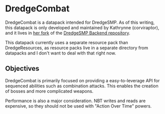 # DredgeCombat

DredgeCombat is a datapack intended for DredgeSMP. As of this writing, this datapack is only developed and maintained by Kathrynne (corviraptor), and it lives in [her fork](https://github.com/corviraptor/Backend) of the [DredgeSMP Backend repository](https://github.com/DredgeSMP/Backend).

This datapack currently uses a separate resource pack than DredgeResources, as resource packs live in a separate directory from datapacks and I don't want to deal with that right now.

## Objectives
DredgeCombat is primarily focused on providing a easy-to-leverage API for sequenced abilities such as combination attacks. This enables the creation of bosses and more complicated weapons.

Performance is also a major consideration. NBT writes and reads are expensive, so they should not be used with "Action Over Time" powers.